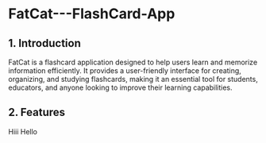 # FatCat---FlashCard-App

## 1. Introduction

FatCat is a flashcard application designed to help users learn and memorize information efficiently. It provides a user-friendly interface for creating, organizing, and studying flashcards, making it an essential tool for students, educators, and anyone looking to improve their learning capabilities.

## 2. Features
Hiii
Hello

